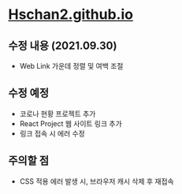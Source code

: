 # [Hschan2.github.io](https://hschan2.github.io/)

## 수정 내용 (2021.09.30) 
* Web Link 가운데 정렬 및 여백 조절

## 수정 예정
* 코로나 현황 프로젝트 추가
* React Project 웹 사이트 링크 추가
* 링크 접속 시 에러 수정

## 주의할 점
* CSS 적용 에러 발생 시, 브라우저 캐시 삭제 후 재접속
